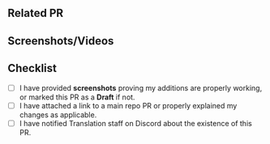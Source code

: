## Related PR
<!--
If this PR is related to a PR in the game repo, add its link here.
If not, explain both what this PR changes and what it strives to accomplish.
-->

## Screenshots/Videos
<!--
Post screenshots/videos showing your additions/edits working properly in the game.
-->

## Checklist
- [ ] I have provided **screenshots** proving my additions are properly working, or marked this PR as a **Draft** if not.
- [ ] I have attached a link to a main repo PR or properly explained my changes as applicable.
- [ ] I have notified Translation staff on Discord about the existence of this PR.
